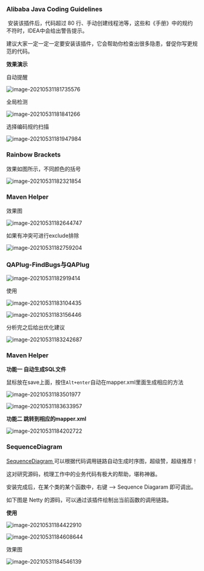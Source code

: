 ###  Alibaba Java Coding Guidelines

​		安装该插件后，代码超过 80 行、手动创建线程池等，这些和《手册》中的规约不符时，IDEA中会给出警告提示。

建议大家一定一定一定要安装该插件，它会帮助你检查出很多隐患，督促你写更规范的代码。

**效果演示**

自动提醒

![image-20210531181735576](https://raw.githubusercontent.com/zjmJavaByte/images/master/images/image-20210531181735576.png)

全局检测

![image-20210531181841266](https://raw.githubusercontent.com/zjmJavaByte/images/master/images/image-20210531181841266.png)

选择编码规约扫描

![image-20210531181947984](https://raw.githubusercontent.com/zjmJavaByte/images/master/images/image-20210531181947984.png)

### Rainbow Brackets

效果如图所示，不同颜色的括号

![image-20210531182321854](https://raw.githubusercontent.com/zjmJavaByte/images/master/images/image-20210531182321854.png)

### Maven Helper

效果图

![image-20210531182644747](https://raw.githubusercontent.com/zjmJavaByte/images/master/images/image-20210531182644747.png)

如果有冲突可进行exclude排除

![image-20210531182759204](C:\Users\Administrator\AppData\Roaming\Typora\typora-user-images\image-20210531182759204.png)

### QAPlug-FindBugs与QAPlug

![image-20210531182919414](https://raw.githubusercontent.com/zjmJavaByte/images/master/images/image-20210531182919414.png)

使用

![image-20210531183104435](https://raw.githubusercontent.com/zjmJavaByte/images/master/images/image-20210531183104435.png)



![image-20210531183156446](https://raw.githubusercontent.com/zjmJavaByte/images/master/images/image-20210531183156446.png)

分析完之后给出优化建议

![image-20210531183242687](https://raw.githubusercontent.com/zjmJavaByte/images/master/images/image-20210531183242687.png)



### Maven Helper

**功能一 自动生成SQL文件**

鼠标放在save上面，按住`Alt+enter`自动在mapper.xml里面生成相应的方法

![image-20210531183501977](https://raw.githubusercontent.com/zjmJavaByte/images/master/images/1image-2021053118350197337.png)

![image-20210531183633957](https://raw.githubusercontent.com/zjmJavaByte/images/master/images/22image-20210531183633957.png)

**功能二 跳转到相应的mapper.xml**

![image-20210531184202722](https://raw.githubusercontent.com/zjmJavaByte/images/master/images/image-20210531184202722.png)



### SequenceDiagram

[SequenceDiagram ](https://link.zhihu.com/?target=https%3A//plugins.jetbrains.com/plugin/8286-sequencediagram/)可以根据代码调用链路自动生成时序图，超级赞，超级推荐！

这对研究源码，梳理工作中的业务代码有极大的帮助，堪称神器。

安装完成后，在某个类的某个函数中，右键 --> Sequence Diagaram 即可调出。

如下图是 Netty 的源码，可以通过该插件绘制出当前函数的调用链路。

**使用**

![image-20210531184422910](https://raw.githubusercontent.com/zjmJavaByte/images/master/images/image-20210531184422910.png)



![image-20210531184608644](https://raw.githubusercontent.com/zjmJavaByte/images/master/images/image-20210531184608644.png)

效果图

![image-20210531184546139](https://raw.githubusercontent.com/zjmJavaByte/images/master/images/image-20210531184546139.png)